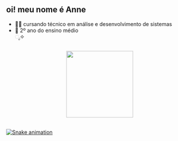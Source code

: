 ## oi! meu nome é Anne
- 👩‍💻 cursando técnico em análise e desenvolvimento de sistemas
- 📖 2º ano do ensino médio <br>
 ೃ✧  

##
<div align="center">
  <a href="https://github.com/anneestherlf">
  <img height="180em" src="https://github-readme-stats.vercel.app/api/top-langs/?username=anneestherlf&layout=compact&langs_count=7&theme=nightowl"/>

</div>
   
 
    
  <div style="display: inline_block"><br>
 
    
  ![Snake animation](https://github.com/anneestherlf/anneestherlf/blob/output/github-contribution-grid-snake.svg)
    
</div>
